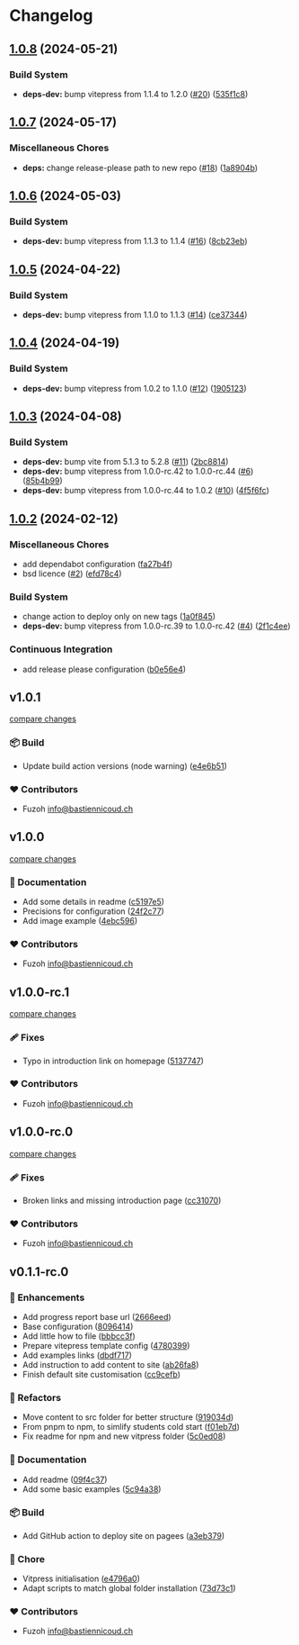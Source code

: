 # Changelog


## [1.0.8](https://github.com/jobtrek/progress-report/compare/v1.0.7...v1.0.8) (2024-05-21)


### Build System

* **deps-dev:** bump vitepress from 1.1.4 to 1.2.0 ([#20](https://github.com/jobtrek/progress-report/issues/20)) ([535f1c8](https://github.com/jobtrek/progress-report/commit/535f1c8a5b17e26e2a11a07ae0afa045b55a910e))

## [1.0.7](https://github.com/jobtrek/progress-report/compare/v1.0.6...v1.0.7) (2024-05-17)


### Miscellaneous Chores

* **deps:** change release-please path to new repo ([#18](https://github.com/jobtrek/progress-report/issues/18)) ([1a8904b](https://github.com/jobtrek/progress-report/commit/1a8904b484ca623514f224505e13767ad3de84d2))

## [1.0.6](https://github.com/jobtrek/progress-report/compare/v1.0.5...v1.0.6) (2024-05-03)


### Build System

* **deps-dev:** bump vitepress from 1.1.3 to 1.1.4 ([#16](https://github.com/jobtrek/progress-report/issues/16)) ([8cb23eb](https://github.com/jobtrek/progress-report/commit/8cb23eb73105f3e2186fe637132f2f8a5b36eea5))

## [1.0.5](https://github.com/jobtrek/progress-report/compare/v1.0.4...v1.0.5) (2024-04-22)


### Build System

* **deps-dev:** bump vitepress from 1.1.0 to 1.1.3 ([#14](https://github.com/jobtrek/progress-report/issues/14)) ([ce37344](https://github.com/jobtrek/progress-report/commit/ce3734403ae8869db3826fb694522a8d1fa10a6b))

## [1.0.4](https://github.com/jobtrek/progress-report/compare/v1.0.3...v1.0.4) (2024-04-19)


### Build System

* **deps-dev:** bump vitepress from 1.0.2 to 1.1.0 ([#12](https://github.com/jobtrek/progress-report/issues/12)) ([1905123](https://github.com/jobtrek/progress-report/commit/1905123e81ef31f9bdf06e17722df86def47f3cb))

## [1.0.3](https://github.com/jobtrek/progress-report/compare/v1.0.2...v1.0.3) (2024-04-08)


### Build System

* **deps-dev:** bump vite from 5.1.3 to 5.2.8 ([#11](https://github.com/jobtrek/progress-report/issues/11)) ([2bc8814](https://github.com/jobtrek/progress-report/commit/2bc8814bdc5d88a109f517a454680b2c597fd479))
* **deps-dev:** bump vitepress from 1.0.0-rc.42 to 1.0.0-rc.44 ([#6](https://github.com/jobtrek/progress-report/issues/6)) ([85b4b99](https://github.com/jobtrek/progress-report/commit/85b4b99f310cdb25f441101ca7db448dd58372c5))
* **deps-dev:** bump vitepress from 1.0.0-rc.44 to 1.0.2 ([#10](https://github.com/jobtrek/progress-report/issues/10)) ([4f5f6fc](https://github.com/jobtrek/progress-report/commit/4f5f6fc2bdf993299bf4aafe1014d5a04aae0126))

## [1.0.2](https://github.com/jobtrek/progress-report/compare/v1.0.1...v1.0.2) (2024-02-12)


### Miscellaneous Chores

* add dependabot configuration ([fa27b4f](https://github.com/jobtrek/progress-report/commit/fa27b4f42232d2ba8bb43bd637149097f3724be8))
* bsd licence ([#2](https://github.com/jobtrek/progress-report/issues/2)) ([efd78c4](https://github.com/jobtrek/progress-report/commit/efd78c4caf7016af35620c75654447b8af748906))


### Build System

* change action to deploy only on new tags ([1a0f845](https://github.com/jobtrek/progress-report/commit/1a0f8452820c996ecb02f9dd2aa0aee674de4ace))
* **deps-dev:** bump vitepress from 1.0.0-rc.39 to 1.0.0-rc.42 ([#4](https://github.com/jobtrek/progress-report/issues/4)) ([2f1c4ee](https://github.com/jobtrek/progress-report/commit/2f1c4ee0105c50afa387eb384a40202c4a0ae099))


### Continuous Integration

* add release please configuration ([b0e56e4](https://github.com/jobtrek/progress-report/commit/b0e56e4150efc105b70280d03a703dc03132cd5d))

## v1.0.1

[compare changes](https://github.com/jobtrek/progress-report/compare/v1.0.0...v1.0.1)

### 📦 Build

- Update build action versions (node warning) ([e4e6b51](https://github.com/jobtrek/progress-report/commit/e4e6b51))

### ❤️ Contributors

- Fuzoh <info@bastiennicoud.ch>

## v1.0.0

[compare changes](https://github.com/jobtrek/progress-report/compare/v1.0.0-rc.1...v1.0.0)

### 📖 Documentation

- Add some details in readme ([c5197e5](https://github.com/jobtrek/progress-report/commit/c5197e5))
- Precisions for configuration ([24f2c77](https://github.com/jobtrek/progress-report/commit/24f2c77))
- Add image example ([4ebc596](https://github.com/jobtrek/progress-report/commit/4ebc596))

### ❤️ Contributors

- Fuzoh <info@bastiennicoud.ch>

## v1.0.0-rc.1

[compare changes](https://github.com/jobtrek/progress-report/compare/v1.0.0-rc.0...v1.0.0-rc.1)

### 🩹 Fixes

- Typo in introduction link on homepage ([5137747](https://github.com/jobtrek/progress-report/commit/5137747))

### ❤️ Contributors

- Fuzoh <info@bastiennicoud.ch>

## v1.0.0-rc.0

[compare changes](https://github.com/jobtrek/progress-report/compare/v0.1.1-rc.0...v1.0.0-rc.0)

### 🩹 Fixes

- Broken links and missing introduction page ([cc31070](https://github.com/jobtrek/progress-report/commit/cc31070))

### ❤️ Contributors

- Fuzoh <info@bastiennicoud.ch>

## v0.1.1-rc.0


### 🚀 Enhancements

- Add progress report base url ([2666eed](https://github.com/jobtrek/progress-report/commit/2666eed))
- Base configuration ([8096414](https://github.com/jobtrek/progress-report/commit/8096414))
- Add little how to file ([bbbcc3f](https://github.com/jobtrek/progress-report/commit/bbbcc3f))
- Prepare vitepress template config ([4780399](https://github.com/jobtrek/progress-report/commit/4780399))
- Add examples links ([dbdf717](https://github.com/jobtrek/progress-report/commit/dbdf717))
- Add instruction to add content to site ([ab26fa8](https://github.com/jobtrek/progress-report/commit/ab26fa8))
- Finish default site customisation ([cc9cefb](https://github.com/jobtrek/progress-report/commit/cc9cefb))

### 💅 Refactors

- Move content to src folder for better structure ([919034d](https://github.com/jobtrek/progress-report/commit/919034d))
- From pnpm to npm, to simlify students cold start ([f01eb7d](https://github.com/jobtrek/progress-report/commit/f01eb7d))
- Fix readme for npm and new vitpress folder ([5c0ed08](https://github.com/jobtrek/progress-report/commit/5c0ed08))

### 📖 Documentation

- Add readme ([09f4c37](https://github.com/jobtrek/progress-report/commit/09f4c37))
- Add some basic examples ([5c94a38](https://github.com/jobtrek/progress-report/commit/5c94a38))

### 📦 Build

- Add GitHub action to deploy site on pagees ([a3eb379](https://github.com/jobtrek/progress-report/commit/a3eb379))

### 🏡 Chore

- Vitpress initialisation ([e4796a0](https://github.com/jobtrek/progress-report/commit/e4796a0))
- Adapt scripts to match global folder installation ([73d73c1](https://github.com/jobtrek/progress-report/commit/73d73c1))

### ❤️ Contributors

- Fuzoh <info@bastiennicoud.ch>
